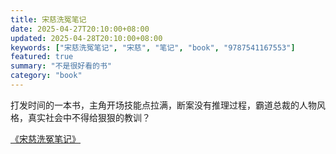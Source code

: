 ```yaml
---
title: 宋慈洗冤笔记
date: 2025-04-27T20:10:00+08:00
updated: 2025-04-28T20:10:00+08:00
keywords: ["宋慈洗冤笔记", "宋慈", "笔记", "book", "9787541167553"]
featured: true
summary: "不是很好看的书"
category: "book"
---
```


打发时间的一本书，主角开场技能点拉满，断案没有推理过程，霸道总裁的人物风格，真实社会中不得给狠狠的教训？

[《宋慈洗冤笔记》](https://book.douban.com/subject/36540441/)
